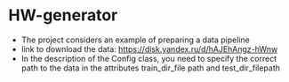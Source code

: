 # HW-generator
- The project considers an example of preparing a data pipeline
- link to download the data: https://disk.yandex.ru/d/hAJEhAngz-hWnw
- In the description of the Config class, you need to specify the correct path to the data in the attributes train_dir_file path and test_dir_filepath

